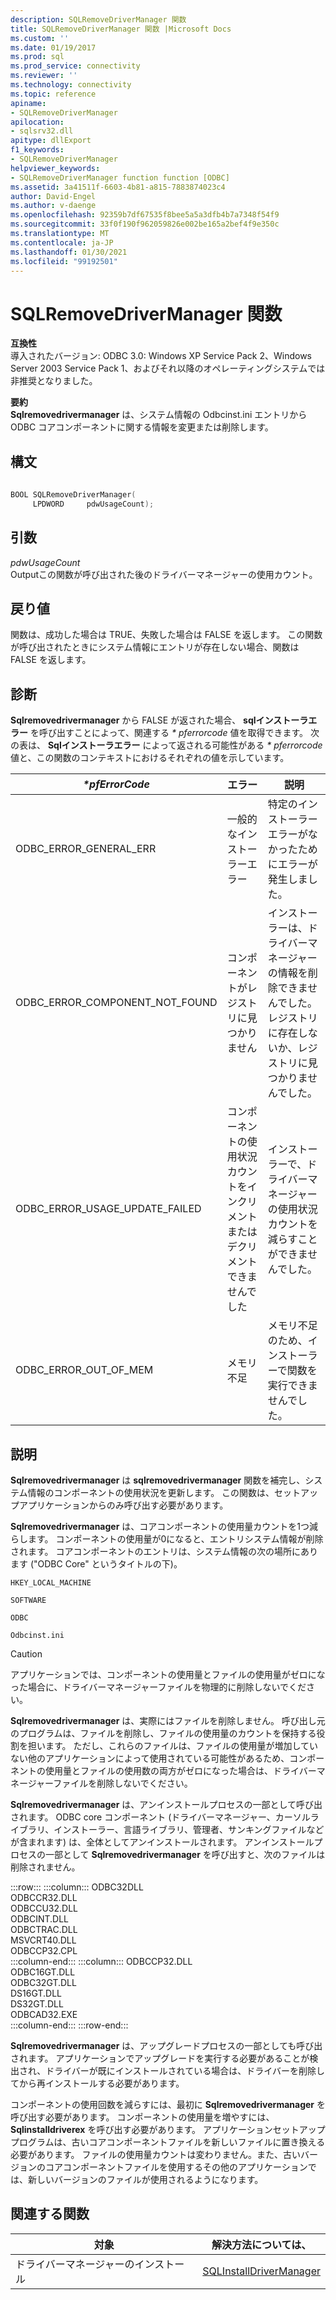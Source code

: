 ```yaml
---
description: SQLRemoveDriverManager 関数
title: SQLRemoveDriverManager 関数 |Microsoft Docs
ms.custom: ''
ms.date: 01/19/2017
ms.prod: sql
ms.prod_service: connectivity
ms.reviewer: ''
ms.technology: connectivity
ms.topic: reference
apiname:
- SQLRemoveDriverManager
apilocation:
- sqlsrv32.dll
apitype: dllExport
f1_keywords:
- SQLRemoveDriverManager
helpviewer_keywords:
- SQLRemoveDriverManager function function [ODBC]
ms.assetid: 3a41511f-6603-4b81-a815-7883874023c4
author: David-Engel
ms.author: v-daenge
ms.openlocfilehash: 92359b7df67535f8bee5a5a3dfb4b7a7348f54f9
ms.sourcegitcommit: 33f0f190f962059826e002be165a2bef4f9e350c
ms.translationtype: MT
ms.contentlocale: ja-JP
ms.lasthandoff: 01/30/2021
ms.locfileid: "99192501"
---
```

# <a name="sqlremovedrivermanager-function"></a>SQLRemoveDriverManager 関数
**互換性**  
 導入されたバージョン: ODBC 3.0: Windows XP Service Pack 2、Windows Server 2003 Service Pack 1、およびそれ以降のオペレーティングシステムでは非推奨となりました。  
  
 **要約**  
 **Sqlremovedrivermanager** は、システム情報の Odbcinst.ini エントリから ODBC コアコンポーネントに関する情報を変更または削除します。  
  
## <a name="syntax"></a>構文  
  
```cpp  
  
BOOL SQLRemoveDriverManager(  
     LPDWORD     pdwUsageCount);  
```  
  
## <a name="arguments"></a>引数  
 *pdwUsageCount*  
 Outputこの関数が呼び出された後のドライバーマネージャーの使用カウント。  
  
## <a name="returns"></a>戻り値  
 関数は、成功した場合は TRUE、失敗した場合は FALSE を返します。 この関数が呼び出されたときにシステム情報にエントリが存在しない場合、関数は FALSE を返します。  
  
## <a name="diagnostics"></a>診断  
 **Sqlremovedrivermanager** から FALSE が返された場合、 **sqlインストーラエラー** を呼び出すことによって、関連する *\* pferrorcode* 値を取得できます。 次の表は、 **Sqlインストーラエラー** によって返される可能性がある *\* pferrorcode* 値と、この関数のコンテキストにおけるそれぞれの値を示しています。  
  
|*\*pfErrorCode*|エラー|説明|  
|---------------------|-----------|-----------------|  
|ODBC_ERROR_GENERAL_ERR|一般的なインストーラーエラー|特定のインストーラーエラーがなかったためにエラーが発生しました。|  
|ODBC_ERROR_COMPONENT_NOT_FOUND|コンポーネントがレジストリに見つかりません|インストーラーは、ドライバーマネージャーの情報を削除できませんでした。レジストリに存在しないか、レジストリに見つかりませんでした。|  
|ODBC_ERROR_USAGE_UPDATE_FAILED|コンポーネントの使用状況カウントをインクリメントまたはデクリメントできませんでした|インストーラーで、ドライバーマネージャーの使用状況カウントを減らすことができませんでした。|  
|ODBC_ERROR_OUT_OF_MEM|メモリ不足|メモリ不足のため、インストーラーで関数を実行できませんでした。|  
  
## <a name="comments"></a>説明  
 **Sqlremovedrivermanager** は **sqlremovedrivermanager** 関数を補完し、システム情報のコンポーネントの使用状況を更新します。 この関数は、セットアップアプリケーションからのみ呼び出す必要があります。  
  
 **Sqlremovedrivermanager** は、コアコンポーネントの使用量カウントを1つ減らします。 コンポーネントの使用量が0になると、エントリシステム情報が削除されます。 コアコンポーネントのエントリは、システム情報の次の場所にあります ("ODBC Core" というタイトルの下)。  
  
 `HKEY_LOCAL_MACHINE`  
  
 `SOFTWARE`  
  
 `ODBC`  
  
 `Odbcinst.ini`  
  
> [!CAUTION]  
>  アプリケーションでは、コンポーネントの使用量とファイルの使用量がゼロになった場合に、ドライバーマネージャーファイルを物理的に削除しないでください。  
  
 **Sqlremovedrivermanager** は、実際にはファイルを削除しません。 呼び出し元のプログラムは、ファイルを削除し、ファイルの使用量のカウントを保持する役割を担います。 ただし、これらのファイルは、ファイルの使用量が増加していない他のアプリケーションによって使用されている可能性があるため、コンポーネントの使用量とファイルの使用数の両方がゼロになった場合は、ドライバーマネージャーファイルを削除しないでください。  
  
 **Sqlremovedrivermanager** は、アンインストールプロセスの一部として呼び出されます。 ODBC core コンポーネント (ドライバーマネージャー、カーソルライブラリ、インストーラー、言語ライブラリ、管理者、サンキングファイルなどが含まれます) は、全体としてアンインストールされます。 アンインストールプロセスの一部として **Sqlremovedrivermanager** を呼び出すと、次のファイルは削除されません。  

:::row:::
    :::column:::
        ODBC32DLL  
        ODBCCR32.DLL  
        ODBCCU32.DLL  
        ODBCINT.DLL  
        ODBCTRAC.DLL  
        MSVCRT40.DLL  
        ODBCCP32.CPL  
    :::column-end:::
    :::column:::
        ODBCCP32.DLL  
        ODBC16GT.DLL  
        ODBC32GT.DLL  
        DS16GT.DLL  
        DS32GT.DLL  
        ODBCAD32.EXE  
    :::column-end:::
:::row-end:::

 **Sqlremovedrivermanager** は、アップグレードプロセスの一部としても呼び出されます。 アプリケーションでアップグレードを実行する必要があることが検出され、ドライバーが既にインストールされている場合は、ドライバーを削除してから再インストールする必要があります。  
  
 コンポーネントの使用回数を減らすには、最初に **Sqlremovedrivermanager** を呼び出す必要があります。 コンポーネントの使用量を増やすには、 **Sqlinstalldriverex** を呼び出す必要があります。 アプリケーションセットアッププログラムは、古いコアコンポーネントファイルを新しいファイルに置き換える必要があります。 ファイルの使用量カウントは変わりません。また、古いバージョンのコアコンポーネントファイルを使用するその他のアプリケーションでは、新しいバージョンのファイルが使用されるようになります。  
  
## <a name="related-functions"></a>関連する関数  
  
|対象|解決方法については、|  
|---------------------------|---------|  
|ドライバーマネージャーのインストール|[SQLInstallDriverManager](../../../odbc/reference/syntax/sqlinstalldrivermanager-function.md)|
